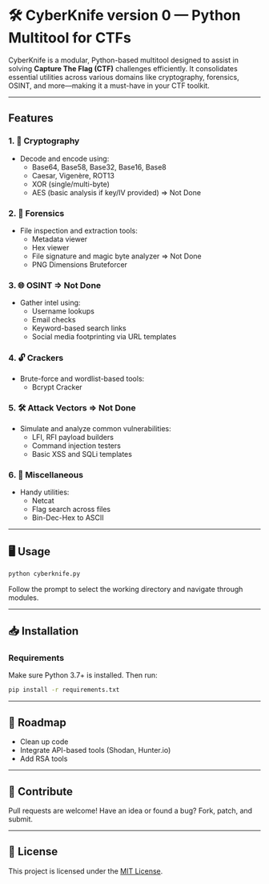 # 🛠️ CyberKnife version 0 — Python Multitool for CTFs

CyberKnife is a modular, Python-based multitool designed to assist in solving **Capture The Flag (CTF)** challenges efficiently. It consolidates essential utilities across various domains like cryptography, forensics, OSINT, and more—making it a must-have in your CTF toolkit.

---

## Features
### 1. 🔐 Cryptography
- Decode and encode using:
  - Base64, Base58, Base32, Base16, Base8
  - Caesar, Vigenère, ROT13
  - XOR (single/multi-byte)
  - AES (basic analysis if key/IV provided) => Not Done

### 2. 🧪 Forensics
- File inspection and extraction tools:
  - Metadata viewer
  - Hex viewer
  - File signature and magic byte analyzer => Not Done
  - PNG Dimensions Bruteforcer

### 3. 🌐 OSINT => Not Done
- Gather intel using:
  - Username lookups
  - Email checks
  - Keyword-based search links
  - Social media footprinting via URL templates

### 4. 🔓 Crackers
- Brute-force and wordlist-based tools:
  - Bcrypt Cracker

### 5. 🛠️ Attack Vectors => Not Done
- Simulate and analyze common vulnerabilities:
  - LFI, RFI payload builders
  - Command injection testers
  - Basic XSS and SQLi templates

### 6. 🧩 Miscellaneous
- Handy utilities:
  - Netcat
  - Flag search across files
  - Bin-Dec-Hex to ASCII
---

## 🖥️ Usage

```bash
python cyberknife.py
```

Follow the prompt to select the working directory and navigate through modules.

---

## 📥 Installation

### Requirements

Make sure Python 3.7+ is installed. Then run:

```bash
pip install -r requirements.txt
```

---

## 🚧 Roadmap

- Clean up code
- Integrate API-based tools (Shodan, Hunter.io)
- Add RSA tools

---

## 🤝 Contribute

Pull requests are welcome! Have an idea or found a bug? Fork, patch, and submit.

---

## 📜 License

This project is licensed under the [MIT License](LICENSE).

